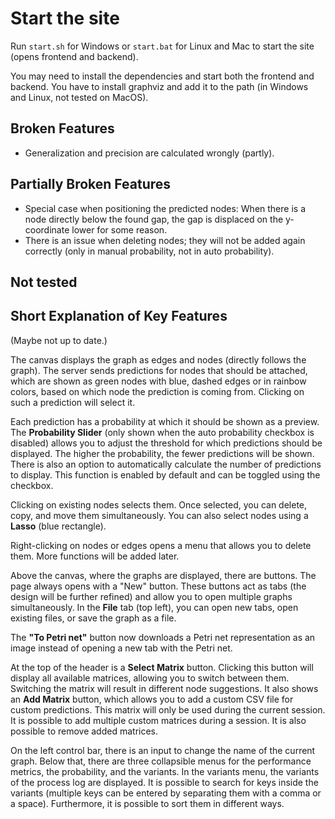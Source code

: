 # Start the site

Run `start.sh` for Windows or `start.bat` for Linux and Mac to start the site (opens frontend and backend).

You may need to install the dependencies and start both the frontend and backend.
You have to install graphviz and add it to the path (in Windows and Linux, not tested on MacOS).

## Broken Features

- Generalization and precision are calculated wrongly (partly).

## Partially Broken Features

- Special case when positioning the predicted nodes: When there is a node directly below the found gap, the gap is displaced on the y-coordinate lower for some reason.
- There is an issue when deleting nodes; they will not be added again correctly (only in manual probability, not in auto probability).

## Not tested

## Short Explanation of Key Features

(Maybe not up to date.)

The canvas displays the graph as edges and nodes (directly follows the graph). The server sends predictions for nodes that should be attached, which are shown as green nodes with blue, dashed edges or in rainbow colors, based on which node the prediction is coming from. Clicking on such a prediction will select it.

Each prediction has a probability at which it should be shown as a preview. The **Probability Slider** (only shown when the auto probability checkbox is disabled) allows you to adjust the threshold for which predictions should be displayed. The higher the probability, the fewer predictions will be shown. There is also an option to automatically calculate the number of predictions to display. This function is enabled by default and can be toggled using the checkbox.

Clicking on existing nodes selects them. Once selected, you can delete, copy, and move them simultaneously. You can also select nodes using a **Lasso** (blue rectangle).

Right-clicking on nodes or edges opens a menu that allows you to delete them. More functions will be added later.

Above the canvas, where the graphs are displayed, there are buttons. The page always opens with a "New" button. These buttons act as tabs (the design will be further refined) and allow you to open multiple graphs simultaneously. In the **File** tab (top left), you can open new tabs, open existing files, or save the graph as a file.

The **"To Petri net"** button now downloads a Petri net representation as an image instead of opening a new tab with the Petri net.

At the top of the header is a **Select Matrix** button. Clicking this button will display all available matrices, allowing you to switch between them. Switching the matrix will result in different node suggestions. It also shows an **Add Matrix** button, which allows you to add a custom CSV file for custom predictions. This matrix will only be used during the current session. It is possible to add multiple custom matrices during a session. It is also possible to remove added matrices.

On the left control bar, there is an input to change the name of the current graph. Below that, there are three collapsible menus for the performance metrics, the probability, and the variants. In the variants menu, the variants of the process log are displayed. It is possible to search for keys inside the variants (multiple keys can be entered by separating them with a comma or a space). Furthermore, it is possible to sort them in different ways.
